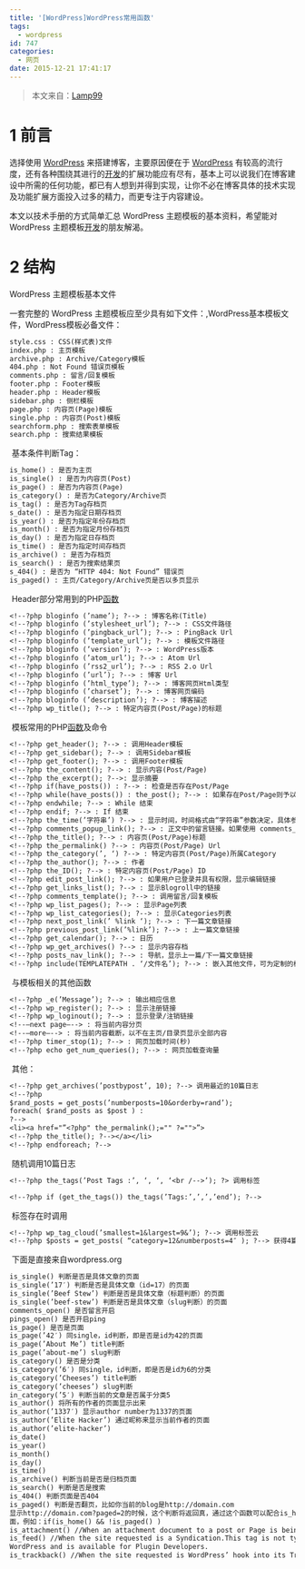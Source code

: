```yaml
---
title: '[WordPress]WordPress常用函数'
tags:
  - wordpress
id: 747
categories:
  - 网页
date: 2015-12-21 17:41:17
---
```


> 本文来自：[Lamp99](http://www.lamp99.com/wordpress-commonly-used-functions.html)

# 1 前言

选择使用 [WordPress](http://www.lamp99.com/tag/wordpress-cases "View all posts in WordPress") 来搭建博客，主要原因便在于 [WordPress](http://www.lamp99.com/tag/wordpress-cases "View all posts in WordPress") 有较高的流行度，还有各种围绕其进行的[开发](http://www.lamp99.com/tag/%e5%bc%80%e5%8f%91 "View all posts in 开发")的扩展功能应有尽有，基本上可以说我们在博客建设中所需的任何功能，都已有人想到并得到实现，让你不必在博客具体的技术实现及功能扩展方面投入过多的精力，而更专注于内容建设。

本文以技术手册的方式简单汇总 WordPress 主题模板的基本资料，希望能对 WordPress 主题模板[开发](http://www.lamp99.com/tag/%e5%bc%80%e5%8f%91 "View all posts in 开发")的朋友解渴。

# 2 结构

WordPress 主题模板基本文件

一套完整的 WordPress 主题模板应至少具有如下文件：,WordPress基本模板文件，WordPress模板必备文件：
```default
style.css : CSS(样式表)文件
index.php : 主页模板
archive.php : Archive/Category模板
404.php : Not Found 错误页模板
comments.php : 留言/回复模板
footer.php : Footer模板
header.php : Header模板
sidebar.php : 侧栏模板
page.php : 内容页(Page)模板
single.php : 内容页(Post)模板
searchform.php : 搜索表单模板
search.php : 搜索结果模板
```


 基本条件判断Tag：
```default
is_home() : 是否为主页
is_single() : 是否为内容页(Post)
is_page() : 是否为内容页(Page)
is_category() : 是否为Category/Archive页
is_tag() : 是否为Tag存档页
s_date() : 是否为指定日期存档页
is_year() : 是否为指定年份存档页
is_month() : 是否为指定月份存档页
is_day() : 是否为指定日存档页
is_time() : 是否为指定时间存档页
is_archive() : 是否为存档页
is_search() : 是否为搜索结果页
s_404() : 是否为 “HTTP 404: Not Found” 错误页
is_paged() : 主页/Category/Archive页是否以多页显示
```


 Header部分常用到的PHP[函数](http://www.lamp99.com/tag/%e5%87%bd%e6%95%b0 "View all posts in 函数")
```default
<!--?php bloginfo (’name’); ?--> : 博客名称(Title)
<!--?php bloginfo (’stylesheet_url’); ?--> : CSS文件路径
<!--?php bloginfo (’pingback_url’); ?--> : PingBack Url
<!--?php bloginfo (’template_url’); ?--> : 模板文件路径
<!--?php bloginfo (’version’); ?--> : WordPress版本
<!--?php bloginfo (’atom_url’); ?--> : Atom Url
<!--?php bloginfo (’rss2_url’); ?--> : RSS 2.o Url
<!--?php bloginfo (’url’); ?--> : 博客 Url
<!--?php bloginfo (’html_type’); ?--> : 博客网页Html类型
<!--?php bloginfo (’charset’); ?--> : 博客网页编码
<!--?php bloginfo (’description’); ?--> : 博客描述
<!--?php wp_title(); ?--> : 特定内容页(Post/Page)的标题
```


 模板常用的PHP[函数](http://www.lamp99.com/tag/%e5%87%bd%e6%95%b0 "View all posts in 函数")及命令
```default
<!--?php get_header(); ?--> : 调用Header模板
<!--?php get_sidebar(); ?--> : 调用Sidebar模板
<!--?php get_footer(); ?--> : 调用Footer模板
<!--?php the_content(); ?--> : 显示内容(Post/Page)
<!--?php the_excerpt(); ?-->: 显示摘要
<!--?php if(have_posts()) : ?--> : 检查是否存在Post/Page
<!--?php while(have_posts()) : the_post(); ?--> : 如果存在Post/Page则予以显示
<!--?php endwhile; ?--> : While 结束
<!--?php endif; ?--> : If 结束
<!--?php the_time(’字符串’) ?--> : 显示时间，时间格式由“字符串”参数决定，具体参考PHP手册
<!--?php comments_popup_link(); ?--> : 正文中的留言链接。如果使用 comments_popup_script() ，则留言会在新窗口中打开，反之，则在当前窗口打开
<!--?php the_title(); ?--> : 内容页(Post/Page)标题
<!--?php the_permalink() ?--> : 内容页(Post/Page) Url
<!--?php the_category(’, ‘) ?--> : 特定内容页(Post/Page)所属Category
<!--?php the_author(); ?--> : 作者
<!--?php the_ID(); ?--> : 特定内容页(Post/Page) ID
<!--?php edit_post_link(); ?--> : 如果用户已登录并具有权限，显示编辑链接
<!--?php get_links_list(); ?--> : 显示Blogroll中的链接
<!--?php comments_template(); ?--> : 调用留言/回复模板
<!--?php wp_list_pages(); ?--> : 显示Page列表
<!--?php wp_list_categories(); ?--> : 显示Categories列表
<!--?php next_post_link(’ %link ‘); ?--> : 下一篇文章链接
<!--?php previous_post_link(’%link’); ?--> : 上一篇文章链接
<!--?php get_calendar(); ?--> : 日历
<!--?php wp_get_archives() ?--> : 显示内容存档
<!--?php posts_nav_link(); ?--> : 导航，显示上一篇/下一篇文章链接
<!--?php include(TEMPLATEPATH . ‘/文件名’); ?--> : 嵌入其他文件，可为定制的模板或其他类型文件
```


 与模板相关的其他函数
```default
<!--?php _e(’Message’); ?--> : 输出相应信息
<!--?php wp_register(); ?--> : 显示注册链接
<!--?php wp_loginout(); ?--> : 显示登录/注销链接
<!--–next page–--> : 将当前内容分页
<!--–more–--> : 将当前内容截断，以不在主页/目录页显示全部内容
<!--?php timer_stop(1); ?--> : 网页加载时间(秒)
<!--?php echo get_num_queries(); ?--> : 网页加载查询量
```


 其他：
```default
<!--?php get_archives(’postbypost’, 10); ?--> 调用最近的10篇日志
<!--?php
$rand_posts = get_posts(’numberposts=10&orderby=rand’);
foreach( $rand_posts as $post ) :
?-->
<li><a href="”<?php" the_permalink();="" ?="">”>
<!--?php the_title(); ?--></a></li>
<!--?php endforeach; ?-->
```


 随机调用10篇日志
```default
<!--?php the_tags(’Post Tags :’, ‘, ‘, ‘<br /-->’); ?> 调用标签

<!--?php if (get_the_tags()) the_tags(’Tags:’,’,’,’end’); ?-->

```


 标签存在时调用
```default
<!--?php wp_tag_cloud(’smallest=1&largest=9&’); ?--> 调用标签云
<!--?php $posts = get_posts( “category=12&numberposts=4″ ); ?--> 获得4篇12分类中的日志
```


 下面是直接来自wordpress.org
```default
is_single() 判断是否是具体文章的页面
is_single(’17′) 判断是否是具体文章（id=17）的页面
is_single(’Beef Stew’) 判断是否是具体文章（标题判断）的页面
is_single(’beef-stew’) 判断是否是具体文章（slug判断）的页面
comments_open() 是否留言开启
pings_open() 是否开启ping
is_page() 是否是页面
is_page(’42′) 同single，id判断，即是否是id为42的页面
is_page(’About Me’) title判断
is_page(’about-me’) slug判断
is_category() 是否是分类
is_category(’6′) 同single，id判断，即是否是id为6的分类
is_category(’Cheeses’) title判断
is_category(’cheeses’) slug判断
in_category(’5′) 判断当前的文章是否属于分类5
is_author() 将所有的作者的页面显示出来
is_author(’1337′) 显示author number为1337的页面
is_author(’Elite Hacker’) 通过昵称来显示当前作者的页面
is_author(’elite-hacker’)
is_date()
is_year()
is_month()
is_day()
is_time()
is_archive() 判断当前是否是归档页面
is_search() 判断是否是搜索
is_404() 判断页面是否404
is_paged() 判断是否翻页，比如你当前的blog是http://domain.com
显示http://domain.com?paged=2的时候，这个判断将返回真，通过这个函数可以配合is_home来控制某些只能在首页显示的界
面，例如：if(is_home() && !is_paged() )
is_attachment() //When an attachment document to a post or Page is being displayed. An attachment is an image or other file uploaded through the post editor’s upload utility. Attachments can be displayed on their own ‘page’ or template. For more information, see Using Image and File Attachments.
is_feed() //When the site requested is a Syndication.This tag is not typically used by users; it is used internally by
WordPress and is available for Plugin Developers.
is_trackback() //When the site requested is WordPress’ hook into its Trackback engine. This tag is not typically used by users; it is used internally by WordPress and is available for Plugin Developers.
```
